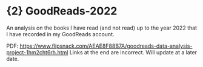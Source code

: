# {2} GoodReads-2022

An analysis on the books I have read (and not read) up to the year 2022 that I have recorded in my GoodReads account.

PDF: https://www.flipsnack.com/AEAE8F88B7A/goodreads-data-analysis-project-1hm2cht6rh.html
Links at the end are incorrect. Will update at a later date.
